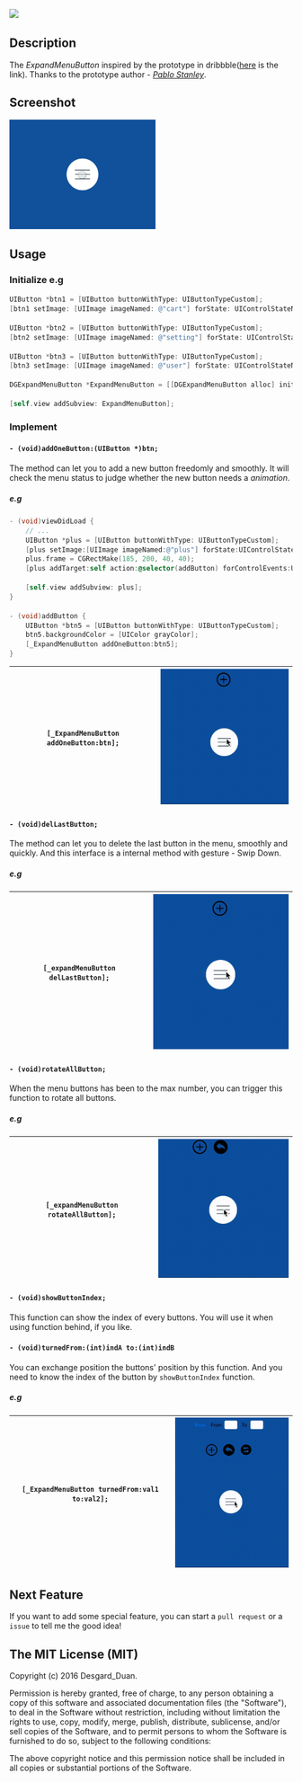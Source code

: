 ![](http://7xwh85.com1.z0.glb.clouddn.com/background.png)
## Description

The *ExpandMenuButton* inspired by the prototype in dribbble([here](https://dribbble.com/shots/2793664-Expanding-Menu) is the link). Thanks to the prototype author - [*Pablo Stanley*](https://dribbble.com/pablostanley).

## Screenshot

<img src="/Screenshot/DGExpandMenu-o.gif" alt="img" width="260px">


## Usage

### Initialize e.g

```Objective-C
UIButton *btn1 = [UIButton buttonWithType: UIButtonTypeCustom];
[btn1 setImage: [UIImage imageNamed: @"cart"] forState: UIControlStateNormal];

UIButton *btn2 = [UIButton buttonWithType: UIButtonTypeCustom];
[btn2 setImage: [UIImage imageNamed: @"setting"] forState: UIControlStateNormal];

UIButton *btn3 = [UIButton buttonWithType: UIButtonTypeCustom];
[btn3 setImage: [UIImage imageNamed: @"user"] forState: UIControlStateNormal];

DGExpandMenuButton *ExpandMenuButton = [[DGExpandMenuButton alloc] initWithFrame: CGRectMake(self.view.frame.size.width / 2 - 40, 360, 80, 80) superView: self.view  andObjects: btn1, btn2, btn3, nil];

[self.view addSubview: ExpandMenuButton];
```

### Implement  

#### `- (void)addOneButton:(UIButton *)btn;`

The method can let you to add a new button freedomly and smoothly. It will check the menu status to judge whether the new button needs a *animation*. 

##### e.g

```Objective-C
- (void)viewDidLoad {
    // ...
    UIButton *plus = [UIButton buttonWithType: UIButtonTypeCustom];
    [plus setImage:[UIImage imageNamed:@"plus"] forState:UIControlStateNormal];
    plus.frame = CGRectMake(185, 200, 40, 40);
    [plus addTarget:self action:@selector(addButton) forControlEvents:UIControlEventTouchUpInside];
    
    [self.view addSubview: plus];
}

- (void)addButton {
    UIButton *btn5 = [UIButton buttonWithType: UIButtonTypeCustom];
    btn5.backgroundColor = [UIColor grayColor];
    [_ExpandMenuButton addOneButton:btn5];
}
```

| ```[_ExpandMenuButton addOneButton:btn];``` | <img src="/Screenshot/DGExpandMenu.gif" alt="img" width="260px"> |
| --- | --- |

#### `- (void)delLastButton;`

The method can let you to delete the last button in the menu, smoothly and quickly. And this interface is a internal method with gesture - Swip Down.

##### e.g

| ```[_expandMenuButton delLastButton];``` | <img src="/Screenshot/DGExpandMenuDel.gif" alt="img" width="260px"> |
| --- | --- |


#### `- (void)rotateAllButton;`

When the menu buttons has been to the max number, you can trigger this function to rotate all buttons.

##### e.g


| ```[_expandMenuButton rotateAllButton];``` | <img src="/Screenshot/DGExpandMenuRot.gif" alt="img" width="260px"> |
| --- | --- |

#### `- (void)showButtonIndex;`

This function can show the index of every buttons. You will use it when using function behind, if you like.

#### `- (void)turnedFrom:(int)indA to:(int)indB `

You can exchange position the buttons' position by this function. And you need to know the index of the button by `showButtonIndex` function.

##### e.g

| ```[_ExpandMenuButton turnedFrom:val1 to:val2];``` | <img src="/Screenshot/DGExpandMenuExc.gif" alt="img" width="260px"> |
| --- | --- |


## Next Feature

If you want to add some special feature, you can start a `pull request` or a `issue` to tell me the good idea!

## The MIT License (MIT)

Copyright (c) 2016 Desgard_Duan.

Permission is hereby granted, free of charge, to any person obtaining a copy
of this software and associated documentation files (the "Software"), to deal
in the Software without restriction, including without limitation the rights
to use, copy, modify, merge, publish, distribute, sublicense, and/or sell
copies of the Software, and to permit persons to whom the Software is
furnished to do so, subject to the following conditions:

The above copyright notice and this permission notice shall be included in all
copies or substantial portions of the Software.



